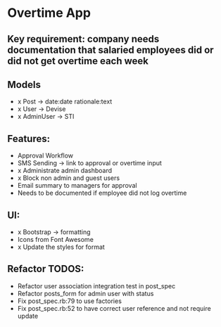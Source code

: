 # Overtime App

## Key requirement: company needs documentation that salaried employees did or did not get overtime each week

## Models
- x Post -> date:date rationale:text
- x User -> Devise
- x AdminUser -> STI

## Features:
- Approval Workflow
- SMS Sending -> link to approval or overtime input
- x Administrate admin dashboard
- x Block non admin and guest users
- Email summary to managers for approval
- Needs to be documented if employee did not log overtime

## UI:
- x Bootstrap -> formatting
- Icons from Font Awesome
- x Update the styles for format

## Refactor TODOS:
- Refactor user association integration test in post_spec
- Refactor posts_form for admin user with status
- Fix post_spec.rb:79 to use factories
- Fix post_spec.rb:52 to have correct user reference and not require update
